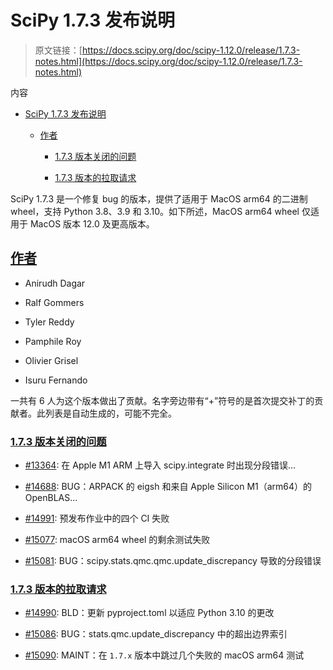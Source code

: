 # SciPy 1.7.3 发布说明

> 原文链接：[https://docs.scipy.org/doc/scipy-1.12.0/release/1.7.3-notes.html](https://docs.scipy.org/doc/scipy-1.12.0/release/1.7.3-notes.html)

内容

+   [SciPy 1.7.3 发布说明](#scipy-1-7-3-release-notes)

    +   [作者](#authors)

        +   [1.7.3 版本关闭的问题](#issues-closed-for-1-7-3)

        +   [1.7.3 版本的拉取请求](#pull-requests-for-1-7-3)

SciPy 1.7.3 是一个修复 bug 的版本，提供了适用于 MacOS arm64 的二进制 wheel，支持 Python 3.8、3.9 和 3.10。如下所述，MacOS arm64 wheel 仅适用于 MacOS 版本 12.0 及更高版本。

## [作者](#id2)

+   Anirudh Dagar

+   Ralf Gommers

+   Tyler Reddy

+   Pamphile Roy

+   Olivier Grisel

+   Isuru Fernando

一共有 6 人为这个版本做出了贡献。名字旁边带有“+”符号的是首次提交补丁的贡献者。此列表是自动生成的，可能不完全。

### [1.7.3 版本关闭的问题](#id3)

+   [#13364](https://github.com/scipy/scipy/issues/13364): 在 Apple M1 ARM 上导入 scipy.integrate 时出现分段错误…

+   [#14688](https://github.com/scipy/scipy/issues/14688): BUG：ARPACK 的 eigsh 和来自 Apple Silicon M1（arm64）的 OpenBLAS…

+   [#14991](https://github.com/scipy/scipy/issues/14991): 预发布作业中的四个 CI 失败

+   [#15077](https://github.com/scipy/scipy/issues/15077): macOS arm64 wheel 的剩余测试失败

+   [#15081](https://github.com/scipy/scipy/issues/15081): BUG：scipy.stats.qmc.qmc.update_discrepancy 导致的分段错误

### [1.7.3 版本的拉取请求](#id4)

+   [#14990](https://github.com/scipy/scipy/pull/14990): BLD：更新 pyproject.toml 以适应 Python 3.10 的更改

+   [#15086](https://github.com/scipy/scipy/pull/15086): BUG：stats.qmc.update_discrepancy 中的超出边界索引

+   [#15090](https://github.com/scipy/scipy/pull/15090): MAINT：在 `1.7.x` 版本中跳过几个失败的 macOS arm64 测试
